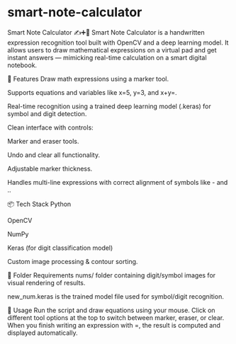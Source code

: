 # smart-note-calculator

Smart Note Calculator ✍️➕📐
Smart Note Calculator is a handwritten expression recognition tool built with OpenCV and a deep learning model. It allows users to draw mathematical expressions on a virtual pad and get instant answers — mimicking real-time calculation on a smart digital notebook.

🔧 Features
Draw math expressions using a marker tool.

Supports equations and variables like x=5, y=3, and x+y=.

Real-time recognition using a trained deep learning model (.keras) for symbol and digit detection.

Clean interface with controls:

Marker and eraser tools.

Undo and clear all functionality.

Adjustable marker thickness.

Handles multi-line expressions with correct alignment of symbols like - and ..

📦 Tech Stack
Python

OpenCV

NumPy

Keras (for digit classification model)

Custom image processing & contour sorting.

📁 Folder Requirements
nums/ folder containing digit/symbol images for visual rendering of results.

new_num.keras is the trained model file used for symbol/digit recognition.

🚀 Usage
Run the script and draw equations using your mouse. Click on different tool options at the top to switch between marker, eraser, or clear. When you finish writing an expression with =, the result is computed and displayed automatically.
